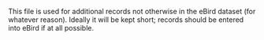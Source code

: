 This file is used for additional records not otherwise in the eBird dataset (for whatever reason). 
Ideally it will be kept short; records should be entered into eBird if at all possible.